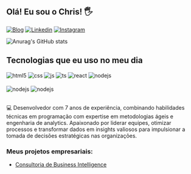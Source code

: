 ## Olá! Eu sou o Chris! 🖐️

[![Blog](https://img.shields.io/website?label=binove.com.br&style=for-the-badge&url=https://binove.com.br/)](https://binove.com.br)
[![Linkedin](https://img.shields.io/badge/LinkedIn-0077B5?style=for-the-badge&logo=linkedin&logoColor=white)](https://www.linkedin.com/in/hellochristian/)
[![Instagram](https://img.shields.io/badge/Instagram-E4405F?style=for-the-badge&logo=instagram&logoColor=white)](https://instagram.com/chriszsp)

![Anurag's GitHub stats](https://github-readme-stats.vercel.app/api?username=chrisdatatime&show_icons=true&theme=dracula)

## Tecnologias que eu uso no meu dia

<div style="display: inline_block">
  <img align="center" alt="html5" src="https://img.shields.io/badge/HTML5-E34F26?style=for-the-badge&logo=html5&logoColor=white" />
  <img align="center" alt="css" src="https://img.shields.io/badge/CSS3-1572B6?style=for-the-badge&logo=css3&logoColor=white" />
  <img align="center" alt="js" src="https://img.shields.io/badge/JavaScript-F7DF1E?style=for-the-badge&logo=javascript&logoColor=black" />
  <img align="center" alt="ts" src="https://img.shields.io/badge/TypeScript-007ACC?style=for-the-badge&logo=typescript&logoColor=white" />
  <img align="center" alt="react" src="https://img.shields.io/badge/React-20232A?style=for-the-badge&logo=react&logoColor=61DAFB" />
  <img align="center" alt="nodejs" src="https://img.shields.io/badge/Node.js-43853D?style=for-the-badge&logo=node.js&logoColor=white" />
  <div><br/></div>
  <img align="center" alt="nodejs" src="https://img.shields.io/badge/MySQL-005f8b?style=for-the-badge&logo=mysql&logoColor=white" />
  <img align="center" alt="nodejs" src="https://img.shields.io/badge/Microsoft_Power_BI-da9f07?style=for-the-badge&logo=microsoft-powerpoint&logoColor=white" />
</div><br/>

💻 Desenvolvedor com 7 anos de experiência, combinando habilidades técnicas em programação com expertise em metodologias ágeis e engenharia de analytics. Apaixonado por liderar equipes, otimizar processos e transformar dados em insights valiosos para impulsionar a tomada de decisões estratégicas nas organizações.

### Meus projetos empresariais:
- [Consultoria de Business Intelligence](https://binove.com.br)<br/>

